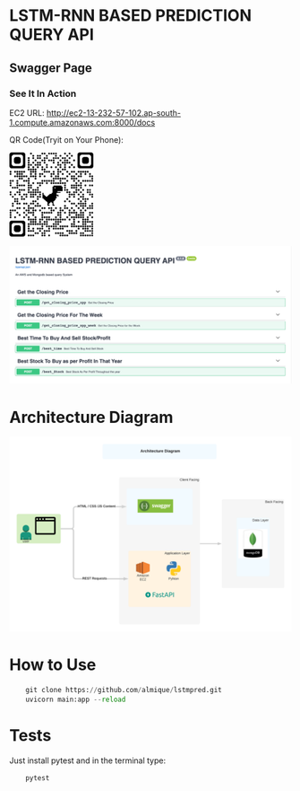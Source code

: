 # LSTM-RNN BASED PREDICTION QUERY API

## Swagger Page
### See It In Action

EC2 URL: http://ec2-13-232-57-102.ap-south-1.compute.amazonaws.com:8000/docs

QR Code(Tryit on Your Phone): 

<img src = "https://github.com/almique/lstmpred/raw/master/qrcode_ec2-13-232-57-102.ap-south-1.compute.amazonaws.com.png" width = 150>

![LSTM-RNN](/ss.png)

# Architecture Diagram
![Diagram](/LSTM-RNN.png)

# How to Use


```python
    git clone https://github.com/almique/lstmpred.git
    uvicorn main:app --reload
```

# Tests

Just install pytest and in the terminal type:

```python
    pytest
```
